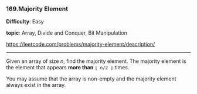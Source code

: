 ### 169.Majority Element

**Difficulty**: Easy

**topic**: Array, Divide and Conquer, Bit Manipulation

https://leetcode.com/problems/majority-element/description/

***

Given an array of size *n*, find the majority element. The majority element is the element that appears **more than** `⌊ n/2 ⌋` times.

You may assume that the array is non-empty and the majority element always exist in the array.